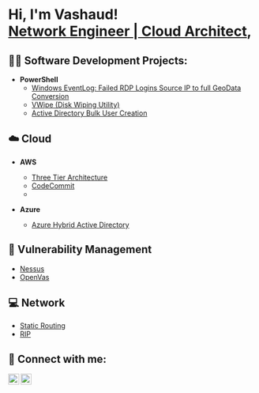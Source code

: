<h1>Hi, I'm Vashaud! <br/><a href="https://github.com/VWrightTech">Network Engineer | Cloud Architect</a>, <a href="https://www.linkedin.com/in/VashaudWright/">
  
</a>

<h2>👨‍💻 Software Development Projects:</h2>

- <b>PowerShell</b>
  - [Windows EventLog: Failed RDP Logins Source IP to full GeoData Conversion](https://github.com/VWrightTech/SIEM)
  - [VWipe (Disk Wiping Utility)](https://github.com/VWrightTech/VWipe)
  - [Active Directory Bulk User Creation](https://github.com/VWrightTech/ActiveDirectory)

<h2>☁️ Cloud</h2>

- <b>AWS</b>
  
   - [Three Tier Architecture](https://github.com/VWrightTech/3tier)
   - [CodeCommit](https://github.com/VWrightTech/CodeCommit)
   - 
- <b>Azure</b>

   - [Azure Hybrid Active Directory ](https://github.com/VWrightTech/HybridAD)
 
<h2>🚫 Vulnerability Management</h2>
  
   - [Nessus](https://github.com/VWrightTech/Nessus)
   - [OpenVas](https://github.com/VWrightTech/OpenVas)

 <h2>💻  Network</h2>
  
   - [Static Routing](https://github.com/VWrightTech/network)
   - [RIP](https://github.com/VWrightTech/RIP)

<h2> 🤳 Connect with me:</h2>


[<img align="left" alt="JVKWTech | YouTube" width="22px" src="https://cdn.jsdelivr.net/npm/simple-icons@v3/icons/youtube.svg" />][youtube]
[<img align="left" alt="VashaudWright | LinkedIn" width="22px" src="https://cdn.jsdelivr.net/npm/simple-icons@v3/icons/linkedin.svg" />][linkedin]


[youtube]: https://www.youtube.com/@VKWTech
[linkedin]: https://linkedin.com/in/VashaudWright

<!--
**joshmadakor1/joshmadakor1** is a ✨ _special_ ✨ repository because its `README.md` (this file) appears on your GitHub profile.

Here are some ideas to get you started:

- 🔭 I’m currently working on ...
- 🌱 I’m currently learning ...
- 👯 I’m looking to collaborate on ...
- 🤔 I’m looking for help with ...
- 💬 Ask me about ...
- 📫 How to reach me: ...
- 😄 Pronouns: ...
- ⚡ Fun fact: ...
-->
